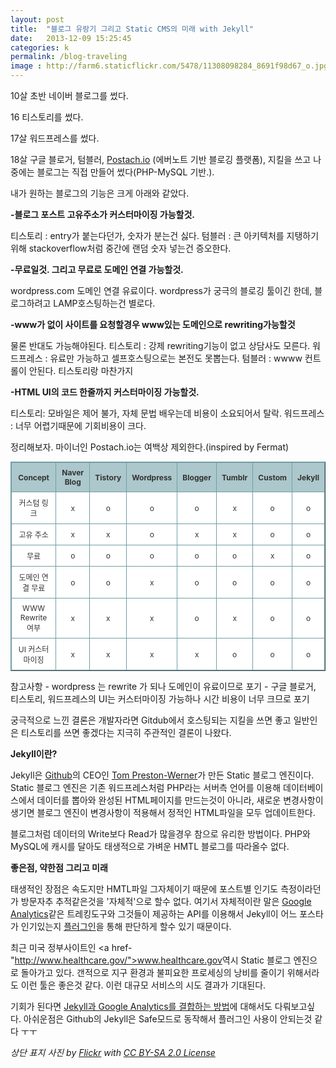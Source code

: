 ```yaml
---
layout: post
title:  "블로그 유랑기 그리고 Static CMS의 미래 with Jekyll"
date:   2013-12-09 15:25:45
categories: k
permalink: /blog-traveling
image : http://farm6.staticflickr.com/5478/11308098284_8691f98d67_o.jpg
---
```


10살 초반 네이버 블로그를 썼다.

16 티스토리를 썼다.

17살 워드프레스를 썼다.

18살 구글 블로거, 텀블러, <a href="http://postach.io/">Postach.io</a> (에버노트 기반 블로깅 플랫폼), 지킬을 
쓰고 나중에는 블로그는 직접 만들어 썼다(PHP-MySQL 기반.).

내가 원하는 블로그의 기능은 크게 아래와 같았다.

**-블로그 포스트 고유주소가 커스터마이징 가능할것.**

티스토리 : entry가 붙는다던가, 숫자가 분는건 싫다.
텀블러 : 큰 아키텍처를 지탱하기위해 stackoverflow처럼 중간에 랜덤 숫자 넣는건 증오한다.

**-무료일것. 그리고 무료로 도메인 연결 가능할것.**

wordpress.com 도메인 연결 유료이다. 
wordpress가 궁극의 블로깅 툴이긴 한데, 블로그하려고 LAMP호스팅하는건 별로다.

**-www가 없이 사이트를 요청할경우 www있는 도메인으로 rewriting가능할것**

물론 반대도 가능해야된다. 
티스토리 : 강제 rewriting기능이 없고 상담사도 모른다.
워드프레스 : 유료만 가능하고 셀프호스팅으로는 본전도 못뽑는다.
텀블러 : wwww 컨트롤이 안된다. 티스토리랑 마찬가지

**-HTML UI의 코드 한줄까지 커스터마이징 가능할것.**

티스토리: 모바일은 제어 불가, 자체 문법 배우는데 비용이 소요되어서 탈락.
워드프레스 : 너무 어렵기때문에 기회비용이 크다.

정리해보자. 마이너인 Postach.io는 여백상 제외한다.(inspired by Fermat)

<style type="text/css">
.tftable {font-size:12px;color:#333333;width:100%;border-width: 1px;border-color: #729ea5;border-collapse: collapse;}
.tftable th {font-size:12px;background-color:#acc8cc;border-width: 1px;padding: 8px;border-style: solid;border-color: #729ea5;text-align:center;}
.tftable tr {background-color:#ffffff; text-align: center;}
.tftable td {font-size:12px;border-width: 1px;padding: 8px;border-style: solid;border-color: #729ea5;}
</style>

<table class="tftable" border="1">
<tr><th>Concept</th><th>Naver Blog</th><th>Tistory</th><th>Wordpress</th><th>Blogger</th><th>Tumblr</th><th>Custom</th><th>Jekyll</th></tr>
<tr><td>커스텀 링크</td><td>x</td><td>o</td><td>o</td><td>o</td><td>x</td><td>o</td><td>o</td></tr>
<tr><td>고유 주소</td><td>x</td><td>x</td><td>o</td><td>x</td><td>x</td><td>o</td><td>o</td></tr>
<tr><td>무료</td><td>o</td><td>o</td><td>o</td><td>o</td><td>o</td><td>x</td><td>o</td></tr>
<tr><td>도메인 연결 무료</td><td>o</td><td>o</td><td>x</td><td>o</td><td>o</td><td>o</td><td>o</td></tr>
<tr><td>WWW Rewrite 여부</td><td>x</td><td>x</td><td>x</td><td>o</td><td>x</td><td>o</td><td>o</td></tr>
<tr><td>UI 커스터마이징</td><td>x</td><td>x</td><td>x</td><td>x</td><td>o</td><td>o</td><td>o</td></tr>
</table>

참고사항
      - wordpress 는 rewrite 가 되나 도메인이 유료이므로 포기
      - 구글 블로거, 티스토리, 워드프레스의 UI는 커스터마이징 가능하나 시간 비용이 너무 크므로 포기

궁극적으로 느낀 결론은 개발자라면 Gitdub에서 호스팅되는 지킬을 쓰면 좋고 일반인은 티스토리를 쓰면 좋겠다는 지극히 
주관적인 결론이 나왔다.

**Jekyll이란?**

Jekyll은 <a href="http://github.com">Github</a>의 CEO인 <a href="http://tom.preston-werner.com">Tom Preston-Werner</a>가 만든 Static 블로그 엔진이다.
Static 블로그 엔진은 기존 워드프레스처럼 PHP라는 서버측 언어를 이용해 데이터베이스에서 데이터를 뽑아와 완성된 HTML페이지를 만드는것이 아니라, 새로운 변경사항이 생기면 블로그 엔진이 변경사항이 적용해서 정적인 HTML파일을 모두 
업데이트한다. 

블로그처럼 데이터의 Write보다 Read가 많을경우 참으로 유리한 방법이다. PHP와 MySQL에 캐시를 달아도 태생적으로 가벼운
HMTL 블로그를 따라올수 없다. 

**좋은점, 약한점 그리고 미래**

태생적인 장점은 속도지만 HMTL파일 그자체이기 때문에 포스트별 인기도 측정이라던가 방문자추 추적같은것을 '자체적'으로
할수 없다. 여기서 자체적이란 말은 <a href="http://www.google.com/analytics">Google Analytics</a>같은 트레킹도구와 
그것들이 제공하는 API를 이용해서 Jekyll이 어느 포스타가 인기있는지 <a href="http://developmentseed.org/blog/google-analytics-jekyll-plugin/">플러그인</a>을 통해 판단하게 할수 있기 때문이다.

최근 미국 정부사이트인 <a href-"http://www.healthcare.gov/">www.healthcare.gov</a>역시 Static 블로그 엔진으로 돌아가고 있다. 갠적으로 지구 환경과 불피요한 프로세싱의 낭비를 줄이기 위해서라도 이런 툴은 좋은것 같다. 이런 대규모 서비스의 시도 결과가 기대된다.

기회가 된다면 <a href="http://developmentseed.org/blog/google-analytics-jekyll-plugin/">Jekyll과 Google Analytics를 결합하는 방법</a>에 대해서도 다뤄보고싶다. 아쉬운점은 Github의 Jekyll은 Safe모드로 동작해서 플러그인 사용이 안되는것 같다 ㅜㅜ

*상단 표지 사진 by <a href="http://www.flickr.com/photos/enderst07/8485466486/">Flickr</a> with <a href="http://creativecommons.org/licenses/by-sa/2.0/">CC BY-SA 2.0 License</a>*
